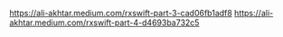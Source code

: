  https://ali-akhtar.medium.com/rxswift-part-3-cad06fb1adf8
https://ali-akhtar.medium.com/rxswift-part-4-d4693ba732c5
